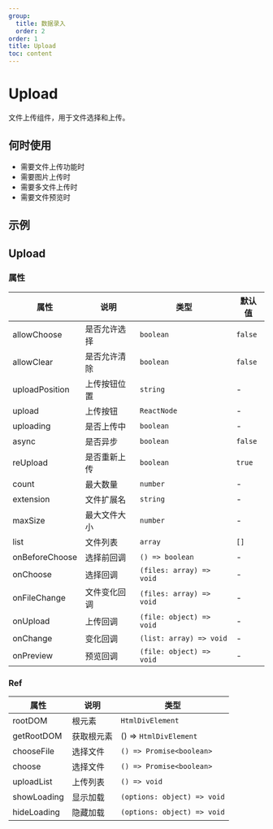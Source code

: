 ```yaml
---
group:
  title: 数据录入
  order: 2
order: 1
title: Upload
toc: content
---
```


# Upload

文件上传组件，用于文件选择和上传。

## 何时使用

- 需要文件上传功能时
- 需要图片上传时
- 需要多文件上传时
- 需要文件预览时

## 示例

<code src="./demos/FileUpload/index.jsx"></code>

## Upload

### 属性

| 属性           | 说明         | 类型                     | 默认值  |
| -------------- | ------------ | ------------------------ | ------- |
| allowChoose    | 是否允许选择 | `boolean`                | `false` |
| allowClear     | 是否允许清除 | `boolean`                | `false` |
| uploadPosition | 上传按钮位置 | `string`                 | -       |
| upload         | 上传按钮     | `ReactNode`              | -       |
| uploading      | 是否上传中   | `boolean`                | -       |
| async          | 是否异步     | `boolean`                | `false` |
| reUpload       | 是否重新上传 | `boolean`                | `true`  |
| count          | 最大数量     | `number`                 | -       |
| extension      | 文件扩展名   | `string`                 | -       |
| maxSize        | 最大文件大小 | `number`                 | -       |
| list           | 文件列表     | `array`                  | `[]`    |
| onBeforeChoose | 选择前回调   | `() => boolean`          | -       |
| onChoose       | 选择回调     | `(files: array) => void` | -       |
| onFileChange   | 文件变化回调 | `(files: array) => void` | -       |
| onUpload       | 上传回调     | `(file: object) => void` | -       |
| onChange       | 变化回调     | `(list: array) => void`  | -       |
| onPreview      | 预览回调     | `(file: object) => void` | -       |

### Ref

| 属性        | 说明       | 类型                        |
| ----------- | ---------- | --------------------------- |
| rootDOM     | 根元素     | `HtmlDivElement`            |
| getRootDOM  | 获取根元素 | () => `HtmlDivElement`      |
| chooseFile  | 选择文件   | `() => Promise<boolean>`    |
| choose      | 选择文件   | `() => Promise<boolean>`    |
| uploadList  | 上传列表   | `() => void`                |
| showLoading | 显示加载   | `(options: object) => void` |
| hideLoading | 隐藏加载   | `(options: object) => void` |
